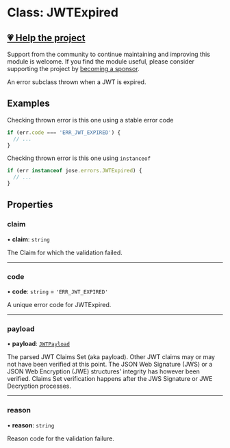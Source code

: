# Class: JWTExpired

## [💗 Help the project](https://github.com/sponsors/panva)

Support from the community to continue maintaining and improving this module is welcome. If you find the module useful, please consider supporting the project by [becoming a sponsor](https://github.com/sponsors/panva).

An error subclass thrown when a JWT is expired.

## Examples

Checking thrown error is this one using a stable error code

```js
if (err.code === 'ERR_JWT_EXPIRED') {
  // ...
}
```

Checking thrown error is this one using `instanceof`

```js
if (err instanceof jose.errors.JWTExpired) {
  // ...
}
```

## Properties

### claim

• **claim**: `string`

The Claim for which the validation failed.

***

### code

• **code**: `string` = `'ERR_JWT_EXPIRED'`

A unique error code for JWTExpired.

***

### payload

• **payload**: [`JWTPayload`](../../../types/interfaces/JWTPayload.md)

The parsed JWT Claims Set (aka payload). Other JWT claims may or may not have been verified at
this point. The JSON Web Signature (JWS) or a JSON Web Encryption (JWE) structures' integrity
has however been verified. Claims Set verification happens after the JWS Signature or JWE
Decryption processes.

***

### reason

• **reason**: `string`

Reason code for the validation failure.
